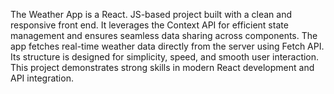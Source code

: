 

The Weather App is a React. JS-based project built with a clean and responsive front end. It leverages the Context API for efficient state management and ensures seamless data sharing across components. The app fetches real-time weather data directly from the server using Fetch API. Its structure is designed for simplicity, speed, and smooth user interaction. This project demonstrates strong skills in modern React development and API integration.

